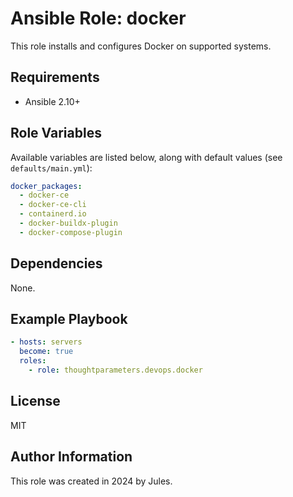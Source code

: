 # Ansible Role: docker

This role installs and configures Docker on supported systems.

## Requirements

- Ansible 2.10+

## Role Variables

Available variables are listed below, along with default values (see `defaults/main.yml`):

```yaml
docker_packages:
  - docker-ce
  - docker-ce-cli
  - containerd.io
  - docker-buildx-plugin
  - docker-compose-plugin
```

## Dependencies

None.

## Example Playbook

```yaml
- hosts: servers
  become: true
  roles:
    - role: thoughtparameters.devops.docker
```

## License

MIT

## Author Information

This role was created in 2024 by Jules.
